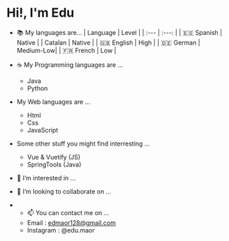 # Hi!, I'm Edu
- 📚 My languages are...
| Language | Level |
| :--- | :---: |
| 🇪🇸 Spanish | Native |
| Catalan | Native |
| 🇬🇧 English | High |
| 🇩🇪 German | Medium-Low|
| 🇫🇷 French | Low |

- ☕️ My Programming languages are ...
  - Java
  - Python
- My Web languages are ...
  - Html
  - Css
  - JavaScript

- Some other stuff you might find interresting ...
  - Vue & Vuetify (JS)
  - SpringTools (Java)
- 👀 I’m interested in ...
- 💞️ I’m looking to collaborate on ...
- - 📫 You can contact me on ...
  - Email : edmaor128@gmail.com
  - Instagram : @edu.maor

<!---
edmaor/edmaor is a ✨ special ✨ repository because its `README.md` (this file) appears on your GitHub profile.
You can click the Preview link to take a look at your changes.
--->

